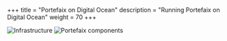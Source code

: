 +++
title = "Portefaix on Digital Ocean"
description = "Running Portefaix on Digital Ocean"
weight = 70
+++

<img src="/docs/images/portefaix-digitalocean-infra.svg" alt="Infrastructure" class="mt-3 mb-3 rounded">

<img src="/docs/images/portefaix-digitalocean.svg" alt="Portefaix components" class="mt-3 mb-3 rounded">

